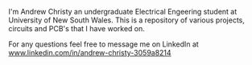 I'm Andrew Christy an undergraduate Electrical Engeering student at University of New South Wales.
This is a repository of various projects, circuits and PCB's that I have worked on.

For any questions feel free to message me on LinkedIn at www.linkedin.com/in/andrew-christy-3059a8214
